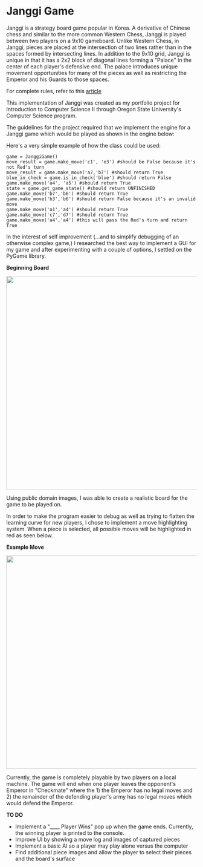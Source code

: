 # Janggi Game

Janggi is a strategy board game popular in Korea. A derivative of Chinese chess and similar to the more common Western Chess, Janggi is played between two players on a 9x10 gameboard. Unlike Western Chess, in Janggi, pieces are placed at the intersection of two lines rather than in the spaces formed by intersecting lines. In addition to the 9x10 grid, Janggi is unique in that it has a 2x2 block of diagonal lines forming a "Palace" in the center of each player's defensive end. The palace introduces unique movement opportunities for many of the pieces as well as restricting the Emperor and his Guards to those spaces.

For complete rules, refer to this [article](https://ancientchess.com/page/play-janggi.htm)

This implementation of Janggi was created as my portfolio project for Introduction to Computer Science II through Oregon State University's Computer Science program.

The guidelines for the project required that we implement the engine for a Janggi game which would be played as shown in the engine below:

Here's a very simple example of how the class could be used:
```
game = JanggiGame()
move_result = game.make_move('c1', 'e3') #should be False because it's not Red's turn
move_result = game.make_move('a7,'b7') #should return True
blue_in_check = game.is_in_check('blue') #should return False
game.make_move('a4', 'a5') #should return True
state = game.get_game_state() #should return UNFINISHED
game.make_move('b7','b6') #should return True
game.make_move('b3','b6') #should return False because it's an invalid move
game.make_move('a1','a4') #should return True
game.make_move('c7','d7') #should return True
game.make_move('a4','a4') #this will pass the Red's turn and return True
```

In the interest of self improvement (...and to simplify debugging of an otherwise complex game,) I researched the best way to implement a GUI for my game and after experimenting with a couple of options, I settled on the PyGame library. 

**Beginning Board**

<img src="https://i.imgur.com/CrOVIxf.png" height="564">

Using public domain images, I was able to create a realistic board for the game to be played on. 

In order to make the program easier to debug as well as trying to flatten the learning curve for new players, I chose to implement a move highlighting system. When a piece is selected, all possible moves will be highlighted in red as seen below. 

**Example Move**

<img src="https://i.imgur.com/8xN59kE.png" height="564">

Currently, the game is completely playable by two players on a local machine. The game will end when one player leaves the opponent's Emperor in "Checkmate" where the 1) the Emperor has no legal moves and 2) the remainder of the defending player's army has no legal moves which would defend the Emperor.


**TO DO**
- Implement a "____ Player Wins" pop up when the game ends. Currently, the winning player is printed to the console.
- Improve UI by showing a move log and images of captured pieces
- Implement a basic AI so a player may play alone versus the computer
- Find additional piece images and allow the player to select their pieces and the board's surface
